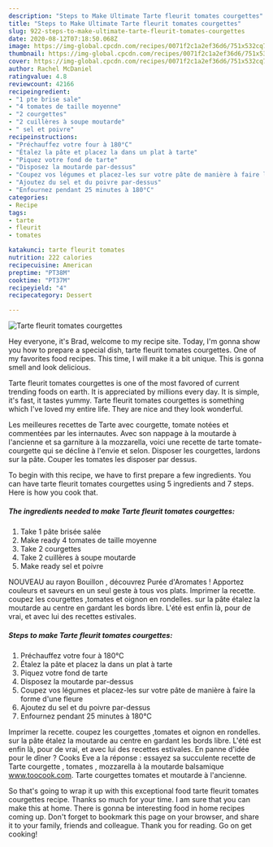 ```yaml
---
description: "Steps to Make Ultimate Tarte fleurit tomates courgettes"
title: "Steps to Make Ultimate Tarte fleurit tomates courgettes"
slug: 922-steps-to-make-ultimate-tarte-fleurit-tomates-courgettes
date: 2020-08-12T07:18:50.068Z
image: https://img-global.cpcdn.com/recipes/0071f2c1a2ef36d6/751x532cq70/tarte-fleurit-tomates-courgettes-photo-principale-de-la-recette.jpg
thumbnail: https://img-global.cpcdn.com/recipes/0071f2c1a2ef36d6/751x532cq70/tarte-fleurit-tomates-courgettes-photo-principale-de-la-recette.jpg
cover: https://img-global.cpcdn.com/recipes/0071f2c1a2ef36d6/751x532cq70/tarte-fleurit-tomates-courgettes-photo-principale-de-la-recette.jpg
author: Rachel McDaniel
ratingvalue: 4.8
reviewcount: 42166
recipeingredient:
- "1 pte brise sale"
- "4 tomates de taille moyenne"
- "2 courgettes"
- "2 cuillères à soupe moutarde"
- " sel et poivre"
recipeinstructions:
- "Préchauffez votre four à 180°C"
- "Étalez la pâte et placez la dans un plat à tarte"
- "Piquez votre fond de tarte"
- "Disposez la moutarde par-dessus"
- "Coupez vos légumes et placez-les sur votre pâte de manière à faire la forme d&#39;une fleure"
- "Ajoutez du sel et du poivre par-dessus"
- "Enfournez pendant 25 minutes à 180°C"
categories:
- Recipe
tags:
- tarte
- fleurit
- tomates

katakunci: tarte fleurit tomates 
nutrition: 222 calories
recipecuisine: American
preptime: "PT38M"
cooktime: "PT37M"
recipeyield: "4"
recipecategory: Dessert

---
```



![Tarte fleurit tomates courgettes](https://img-global.cpcdn.com/recipes/0071f2c1a2ef36d6/751x532cq70/tarte-fleurit-tomates-courgettes-photo-principale-de-la-recette.jpg)

Hey everyone, it's Brad, welcome to my recipe site. Today, I'm gonna show you how to prepare a special dish, tarte fleurit tomates courgettes. One of my favorites food recipes. This time, I will make it a bit unique. This is gonna smell and look delicious.

Tarte fleurit tomates courgettes is one of the most favored of current trending foods on earth. It is appreciated by millions every day. It is simple, it's fast, it tastes yummy. Tarte fleurit tomates courgettes is something which I've loved my entire life. They are nice and they look wonderful.

Les meilleures recettes de Tarte avec courgette, tomate notées et commentées par les internautes. Avec son nappage à la moutarde à l&#39;ancienne et sa garniture à la mozzarella, voici une recette de tarte tomate-courgette qui se décline à l&#39;envie et selon. Disposer les courgettes, lardons sur la pâte. Couper les tomates les disposer par dessus.


To begin with this recipe, we have to first prepare a few ingredients. You can have tarte fleurit tomates courgettes using 5 ingredients and 7 steps. Here is how you cook that.

<!--inarticleads1-->

##### The ingredients needed to make Tarte fleurit tomates courgettes:

1. Take 1 pâte brisée salée
1. Make ready 4 tomates de taille moyenne
1. Take 2 courgettes
1. Take 2 cuillères à soupe moutarde
1. Make ready  sel et poivre


NOUVEAU au rayon Bouillon , découvrez Purée d&#39;Aromates ! Apportez couleurs et saveurs en un seul geste à tous vos plats. Imprimer la recette. coupez les courgettes ,tomates et oignon en rondelles. sur la pâte étalez la moutarde au centre en gardant les bords libre. L&#39;été est enfin là, pour de vrai, et avec lui des recettes estivales. 

<!--inarticleads2-->

##### Steps to make Tarte fleurit tomates courgettes:

1. Préchauffez votre four à 180°C
1. Étalez la pâte et placez la dans un plat à tarte
1. Piquez votre fond de tarte
1. Disposez la moutarde par-dessus
1. Coupez vos légumes et placez-les sur votre pâte de manière à faire la forme d&#39;une fleure
1. Ajoutez du sel et du poivre par-dessus
1. Enfournez pendant 25 minutes à 180°C


Imprimer la recette. coupez les courgettes ,tomates et oignon en rondelles. sur la pâte étalez la moutarde au centre en gardant les bords libre. L&#39;été est enfin là, pour de vrai, et avec lui des recettes estivales. En panne d&#39;idée pour le dîner ? Cooks Eve a la réponse : essayez sa succulente recette de Tarte courgette , tomates , mozzarella à la moutarde balsamique www.toocook.com. Tarte courgettes tomates et moutarde à l&#39;ancienne. 

So that's going to wrap it up with this exceptional food tarte fleurit tomates courgettes recipe. Thanks so much for your time. I am sure that you can make this at home. There is gonna be interesting food in home recipes coming up. Don't forget to bookmark this page on your browser, and share it to your family, friends and colleague. Thank you for reading. Go on get cooking!
